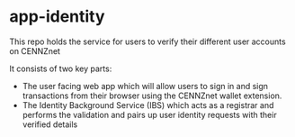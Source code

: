 # app-identity
This repo holds the service for users to verify their different user accounts on CENNZnet

It consists of two key parts:
 - The user facing web app which will allow users to sign in and sign transactions
from their browser using the CENNZnet wallet extension.
 - The Identity Background Service (IBS) which acts as a registrar and performs the validation and pairs up 
user identity requests with their verified details
   
